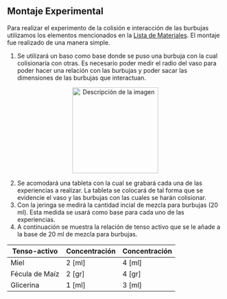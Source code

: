 ## Montaje Experimental

Para realizar el experimento de la colisión e interacción de las burbujas utilizamos los elementos mencionados en la [Lista de Materiales](https://github.com/AmbarNRodriguez/Grupo7Retos/blob/main/Lista%20de%20Materiales.md). El montaje fue realizado de una manera simple.
1. Se utilizará un baso como base donde se puso una burbuja con la cual colisionaría con otras. Es necesario poder medir el radio del vaso para poder hacer una relación con las burbujas y poder sacar las dimensiones de las burbujas que interactuan.
<p align="center">
  <img src="https://github.com/AmbarNRodriguez/Grupo7Retos/blob/main/RegistroFotogr%C3%A1ficos/2.jpg" alt="Descripción de la imagen" width="200"/>
</p>



2. Se acomodará una tableta con la cual se grabará cada una de las experiencias a realizar. La tableta se colocará de tal forma que se evidencie el vaso y las burbujas con las cuales se harán colisionar.
3. Con la jeringa se medirá la cantidad incial de mezcla para burbujas (20 ml). Esta medida se usará como base para cada uno de las experiencias.
4. A continuación se muestra la relación de tenso activo que se le añade a la base de 20 ml de mezcla para burbujas.

| Tenso-activo    | Concentración          | Concentración          |
|------------------|------------------------|------------------------|
| Miel             | 2 [ml]                 | 4 [ml]                 |
| Fécula de Maíz  | 2 [gr]                 | 4 [gr]                 |
| Glicerina        | 1 [ml]                 | 3 [ml]                 |




